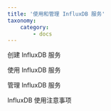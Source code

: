 ```yaml
---
title: '使用和管理 InfluxDB 服务'
taxonomy:
    category:
        - docs
---
```


创建 InfluxDB 服务

使用 InfluxDB 服务

管理 InfluxDB 服务

InfluxDB 使用注意事项
